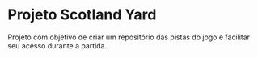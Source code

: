 # Projeto Scotland Yard
 
Projeto com objetivo de criar um repositório das pistas do jogo e facilitar seu acesso durante a partida.